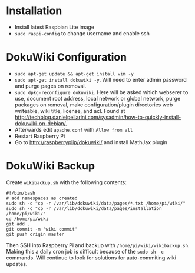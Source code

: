 # Installation #
- Install latest Raspbian Lite image
- `sudo raspi-config` to change username and enable ssh

# DokuWiki Configuration #
- `sudo apt-get update && apt-get install vim -y`
- `sudo apt-get install dokuwiki -y`. Will need to enter admin password and purge pages on removal.
- `sudo dpkg-reconfigure dokuwiki`. Here will be asked which webserer to use, document root address, local network or global network, purge packages on removal, make configuration/plugin directories web writeable, wiki title, license, and acl. Found at <http://techblog.danielpellarini.com/sysadmin/how-to-quickly-install-dokuwiki-on-debian/.>
- Afterwards edit `apache.conf` with `Allow from all`
- Restart Raspberry Pi
- Go to <http://raspberrypiip/dokuwiki/> and install MathJax plugin

# DokuWiki Backup #

Create `wikibackup.sh` with the following contents:

```
#!/bin/bash
# add namespaces as created
sudo sh -c "cp -r /var/lib/dokuwiki/data/pages/*.txt /home/pi/wiki/"
sudo sh -c "cp -r /var/lib/dokuwiki/data/pages/installation /home/pi/wiki/"
cd /home/pi/wiki
git add .
git commit -m 'wiki commit'
git push origin master
```

Then SSH into Raspberry Pi and backup with `/home/pi/wiki/wikibackup.sh`. Making this a daily cron job is difficult because of the `sudo sh -c` commands. Will continue to look for solutions for auto-commiting wiki updates.

